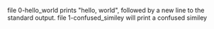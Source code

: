 file 0-hello_world prints "hello, world", followed by a new line to the standard output.
file 1-confused_similey will print a confused similey
